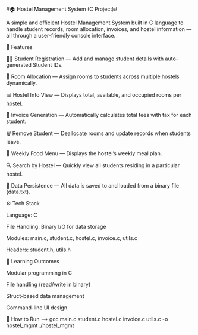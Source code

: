 #🏠 Hostel Management System (C Project)#

A simple and efficient Hostel Management System built in C language to handle student records, room allocation, invoices, and hostel information — all through a user-friendly console interface.

🔹 Features

👩‍🎓 Student Registration — Add and manage student details with auto-generated Student IDs.

🏢 Room Allocation — Assign rooms to students across multiple hostels dynamically.

📊 Hostel Info View — Displays total, available, and occupied rooms per hostel.

🧾 Invoice Generation — Automatically calculates total fees with tax for each student.

🗑️ Remove Student — Deallocate rooms and update records when students leave.

🍛 Weekly Food Menu — Displays the hostel’s weekly meal plan.

🔍 Search by Hostel — Quickly view all students residing in a particular hostel.

💾 Data Persistence — All data is saved to and loaded from a binary file (data.txt).

⚙️ Tech Stack

Language: C

File Handling: Binary I/O for data storage

Modules: main.c, student.c, hostel.c, invoice.c, utils.c

Headers: student.h, utils.h

🧠 Learning Outcomes

Modular programming in C

File handling (read/write in binary)

Struct-based data management

Command-line UI design

🚀 How to Run -->
gcc main.c student.c hostel.c invoice.c utils.c -o hostel_mgmt
./hostel_mgmt
